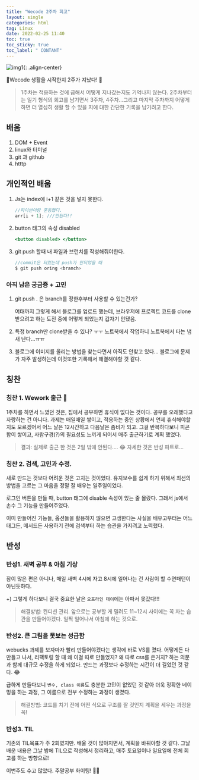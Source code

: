 ```yaml
---
title: "Wecode 2주차 회고"
layout: single
categories: html
tag: Linux
date: 2022-02-25 11:40
toc: true
toc_sticky: true
toc_label: " CONTANT"
---
```


![img1](https://user-images.githubusercontent.com/85507868/155695270-01902763-1705-4263-ac88-6ed3c6ffad1c.jpg){: .align-center}

🎉Wecode 생활을 시작한지 2주가 지났다! 🎉

> 1주차는 적응하는 것에 급해서 어떻게 지나갔는지도 기억나지 않는다. 2주차부터는 일기 형식의 회고를 남기면서 3주차, 4주차...그리고 마지막 주차까지 어떻게 하면 더 열심히 생활 할 수 있을 지에 대한 간단한 기록을 남기려고 한다.

## 배움

1. DOM + Event
2. linux와 터미널
3. git 과 github
4. htttp

## 개인적인 배움

1. Js는 index에 i+1 같은 것을 넣지 못한다.

   ```jsx
   //파이썬이랑 혼동했다.
   arr[i + 1]; ///안된다!!
   ```

2. button 태그의 속성 disabled

   ```jsx
   <button disabled> </button>
   ```

3. git push 할때 내 파일과 브런치를 작성해줘야한다.

   ```jsx
   //commit은 되었는데 push가 안되었을 때
   $ git push oring <branch>
   ```

### 아직 남은 궁금증 + 고민

1. git push . 은 branch를 정한후부터 사용할 수 있는건가?

   여태까지 그렇게 해서 블로그를 업로드 했는데, 브라우저에 프로젝트 코드를 clone받으려고 하는 도전 중에 어떻게 되었는지 갑자기 안됐음.

2. 특정 branch만 clone받을 수 있나? ㅜㅜ 노트북에서 작업하니 노트북에서 타는 냄새 난다...ㅠㅠ
3. 블로그에 이미지를 올리는 방법을 찾는다면서 아직도 안찾고 있다... 블로그에 문제가 자주 발생하는데 이것또한 기록해서 해결해야할 것 같다.

## 칭찬

### 칭찬 1. Wework 출근 🌇

1주차를 하면서 느꼈던 것은, 집에서 공부하면 휴식이 없다는 것이다. 공부를 오래했다고 자랑하는 건 아니다. 과제는 매일매일 쌓이고, 적응하는 중인 상황에서 언제 휴식해야할 지도 모르겠어서 어느 날은 12시간하고 다음날은 좀비가 되고. 그걸 반복하다보니 피곤함이 쌓이고, 사람구경(?)의 필요성도 느끼게 되어서 매주 출근하기로 계획 했었다.

> 결과: 실제로 출근 한 것은 2일 밖에 안된다.... 😂 자세한 것은 반성 파트로...

### 칭찬 2. 검색, 고민과 수정.

새로 만드는 것보다 어려운 것은 고치는 것이었다. 유지보수를 쉽게 하기 위해서 최선의 방법을 고르는 그 마음을 정말 잘 배우는 일주일이었다.

로그인 버튼을 만들 때, button 태그에 disable 속성이 있는 줄 몰랐다. 그래서 js에서 손수 그 기능을 만들어주었다.

이미 만들어진 기능들, 옵션들을 활용하지 않으면 고생한다는 사실을 배우고부터는 어느 태그든, 메서드든 사용하기 전에 검색부터 하는 습관을 가지려고 노력했다.

## 반성

### 반성1. 새벽 공부 & 아침 기상

잠이 많은 편은 아니나, 매일 새벽 4시에 자고 8시에 일어나는 건 사람이 할 수면패턴이 아닌듯하다.

+) 그렇게 하다보니 결국 중요한 날은 `오프라인 데이`에는 아파서 못갔다!!!

> 해결방법: 컨디션 관리. 앞으로는 공부할 게 밀려도 11~12시 사이에는 꼭 자는 습관을 만들어야겠다. 일찍 일어나서 아침에 하는 것으로.

### 반성2. 큰 그림을 못보는 성급함

webucks 과제를 보자마자 빨리 만들어야겠다는 생각에 바로 VS를 켰다. 어떻게든 다 만들고 나서, 리팩토링 할 때 왜 이걸 따로 만들었지? 왜 따로 css를 쓴거지? 하는 의문과 함께 대규모 수정을 하게 되었다. 만드는 과정보다 수정하는 시간이 더 길었던 것 같다. 😂

급하게 만들다보니 `변수, class 이름`도 충분한 고민이 없었던 것 같아 더욱 정확한 네이밍을 하는 과정, 그 이름으로 전부 수정하는 과정이 생겼다.

> 해결방법: 코드를 치기 전에 어떤 식으로 구조를 짤 것인지 계획을 세우는 과정을 꼭!

### 반성3. TIL

기존의 TIL목표가 주 2회였지만. 배울 것이 많아지면서, 계획을 바꿔야할 것 같다. 그날 배운 내용은 그날 밤에 TIL으로 작성해서 정리하고, 매주 토요일이나 일요일에 전체 회고를 하는 방향으로!

이번주도 수고 많았다. 주말공부 화이팅! 💪😂
